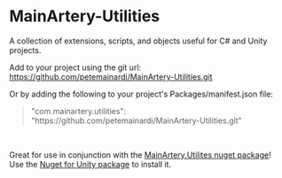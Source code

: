 # MainArtery-Utilities
A collection of extensions, scripts, and objects useful for C# and Unity projects.

Add to your project using the git url:
https://github.com/petemainardi/MainArtery-Utilities.git

Or by adding the following to your project's Packages/manifest.json file:
<blockquote>
	<p>"com.mainartery.utilities": "https://github.com/petemainardi/MainArtery-Utilities.git"</p>
</blockquote>

<br/>

Great for use in conjunction with the [MainArtery.Utilites nuget package](https://github.com/petemainardi/MainArtery)!<br/>
Use the [Nuget for Unity package](https://github.com/GlitchEnzo/NuGetForUnity) to install it.
